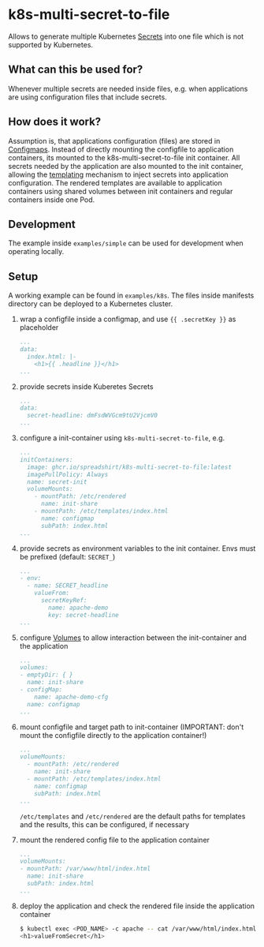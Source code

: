 # k8s-multi-secret-to-file
Allows to generate multiple Kubernetes [Secrets](https://kubernetes.io/docs/concepts/configuration/secret/) into one file which is not supported by Kubernetes.

## What can this be used for?
Whenever multiple secrets are needed inside files, e.g. when applications are using configuration files that include secrets.

## How does it work?
Assumption is, that applications configuration (files) are stored in [Configmaps](https://kubernetes.io/docs/concepts/configuration/configmap/). Instead of directly mounting the configfile to application containers, its mounted to the k8s-multi-secret-to-file init container.
All secrets needed by the application are also mounted to the init container, allowing the [templating](https://pkg.go.dev/text/template) mechanism to inject secrets into application configuration. The rendered templates are available to application containers using shared volumes between init containers and regular containers inside one Pod.

## Development
The example inside `examples/simple` can be used for development when operating locally.

## Setup
A working example can be found in `examples/k8s`. The files inside manifests directory can be deployed to a Kubernetes cluster.

1. wrap a configfile inside a configmap, and use `{{ .secretKey }}` as placeholder

    ```yaml
    ...
    data:
      index.html: |-
        <h1>{{ .headline }}</h1>
    ...
    ```

2. provide secrets inside Kuberetes Secrets

    ```yaml
    ...
    data:
      secret-headline: dmFsdWVGcm9tU2VjcmV0
    ...
    ```

3. configure a init-container using `k8s-multi-secret-to-file`, e.g.

    ```yaml
    ...
    initContainers:
      image: ghcr.io/spreadshirt/k8s-multi-secret-to-file:latest
      imagePullPolicy: Always
      name: secret-init
      volumeMounts:
        - mountPath: /etc/rendered
          name: init-share
        - mountPath: /etc/templates/index.html
          name: configmap
          subPath: index.html
    ...
    ```

4. provide secrets as environment variables to the init container. Envs must be prefixed (default: `SECRET_`)

    ```yaml
    ...
    - env:
      - name: SECRET_headline
        valueFrom:
          secretKeyRef:
            name: apache-demo
            key: secret-headline
    ...
    ```

5. configure [Volumes](https://kubernetes.io/docs/concepts/storage/volumes/) to allow interaction between the init-container and the application

    ```yaml
    ...
    volumes:
    - emptyDir: { }
      name: init-share
    - configMap:
        name: apache-demo-cfg
      name: configmap
    ...
    ```

6. mount configfile and target path to init-container (IMPORTANT: don't mount the configfile directly to the application container!)

    ```yaml
    ...
    volumeMounts:
      - mountPath: /etc/rendered
        name: init-share
      - mountPath: /etc/templates/index.html
        name: configmap
        subPath: index.html
    ...
    ```

    `/etc/templates` and `/etc/rendered` are the default paths for templates and the results, this can be configured, if necessary

7. mount the rendered config file to the application container

    ```yaml
    ...
    volumeMounts:
    - mountPath: /var/www/html/index.html
      name: init-share
      subPath: index.html
    ...
    ```

8. deploy the application and check the rendered file inside the application container 

    ```sh
    $ kubectl exec <POD_NAME> -c apache -- cat /var/www/html/index.html
    <h1>valueFromSecret</h1>
    ```